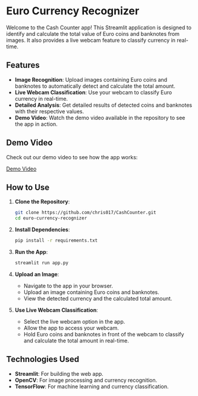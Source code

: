 # Euro Currency Recognizer

Welcome to the Cash Counter app! This Streamlit application is designed to identify and calculate the total value of Euro coins and banknotes from images. It also provides a live webcam feature to classify currency in real-time.

## Features

- **Image Recognition**: Upload images containing Euro coins and banknotes to automatically detect and calculate the total amount.
- **Live Webcam Classification**: Use your webcam to classify Euro currency in real-time.
- **Detailed Analysis**: Get detailed results of detected coins and banknotes with their respective values.
- **Demo Video**: Watch the demo video available in the repository to see the app in action.

## Demo Video

Check out our demo video to see how the app works:

[Demo Video](showcase.mov)

## How to Use

1. **Clone the Repository**:
    ```bash
    git clone https://github.com/chris017/CashCounter.git
    cd euro-currency-recognizer
    ```

2. **Install Dependencies**:
    ```bash
    pip install -r requirements.txt
    ```

3. **Run the App**:
    ```bash
    streamlit run app.py
    ```

4. **Upload an Image**:
    - Navigate to the app in your browser.
    - Upload an image containing Euro coins and banknotes.
    - View the detected currency and the calculated total amount.

5. **Use Live Webcam Classification**:
    - Select the live webcam option in the app.
    - Allow the app to access your webcam.
    - Hold Euro coins and banknotes in front of the webcam to classify and calculate the total amount in real-time.

## Technologies Used

- **Streamlit**: For building the web app.
- **OpenCV**: For image processing and currency recognition.
- **TensorFlow**: For machine learning and currency classification.


